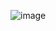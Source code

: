![image](https://user-images.githubusercontent.com/69038729/129452334-fbb3cf25-f5f9-4ab6-b108-f55ca42c40ab.png)
